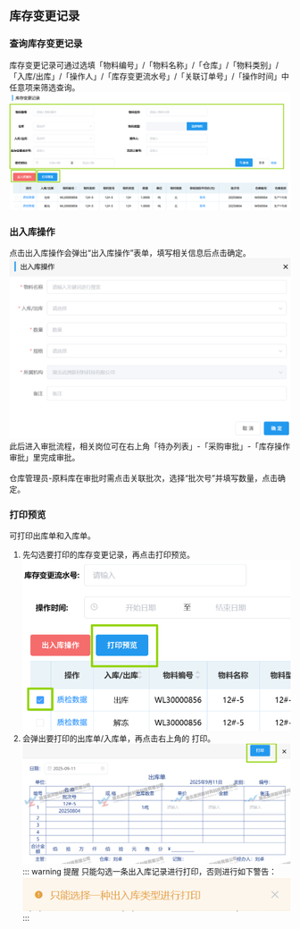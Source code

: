 ## 库存变更记录
### 查询库存变更记录
库存变更记录可通过选填「物料编号」/「物料名称」/「仓库」/「物料类别」/「入库/出库」/「操作人」/「库存变更流水号」/「关联订单号」/「操作时间」中任意项来筛选查询。
![图片](../../.vuepress/public/images/inventory/record.png)   
### 出入库操作
点击<kbd>出入库操作</kbd>会弹出“出入库操作”表单，填写相关信息后点击<kbd>确定</kbd>。 
![图片](../../.vuepress/public/images/inventory/record1.png) 
此后进入审批流程，相关岗位可在右上角「待办列表」-「采购审批」-「库存操作审批」里完成审批。  
<ShowImg src="../../.vuepress/public/images/process/cg-kcczsp.png" text="“库存操作审批”的审批流程图"/>  
仓库管理员-原料库在审批时需点击<kbd>关联批次</kbd>，选择“批次号”并填写数量，点击<kbd>确定</kbd>。  

### 打印预览
可打印出库单和入库单。
1. 先勾选要打印的库存变更记录，再点击<kbd>打印预览</kbd>。
![图片](../../.vuepress/public/images/inventory/record4.png) 
2. 会弹出要打印的出库单/入库单，再点击右上角的 <kbd>打印</kbd>。
![图片](../../.vuepress/public/images/inventory/record2.png) 
::: warning 提醒
只能勾选一条出入库记录进行打印，否则进行如下警告：
![图片](/images/inventory/record3.png) 
:::